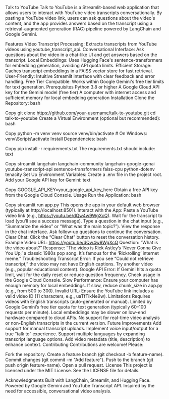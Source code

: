 Talk to YouTube
Talk to YouTube is a Streamlit-based web application that allows users to interact with YouTube video transcripts conversationally. By pasting a YouTube video link, users can ask questions about the video's content, and the app provides answers based on the transcript using a retrieval-augmented generation (RAG) pipeline powered by LangChain and Google Gemini.

Features
Video Transcript Processing: Extracts transcripts from YouTube videos using youtube_transcript_api.
Conversational Interface: Ask questions about the video in a chat-like UI and get answers based on the transcript.
Local Embeddings: Uses Hugging Face's sentence-transformers for embedding generation, avoiding API quota limits.
Efficient Storage: Caches transcript embeddings in a FAISS vector store for fast retrieval.
User-Friendly: Intuitive Streamlit interface with clear feedback and error handling.
Free Tier Compatible: Works within Google Gemini's free tier limits for text generation.
Prerequisites
Python 3.8 or higher
A Google Cloud API key for the Gemini model (free tier)
A computer with internet access and sufficient memory for local embedding generation
Installation
Clone the Repository:
bash

Copy
git clone https://github.com/your-username/talk-to-youtube.git
cd talk-to-youtube
Create a Virtual Environment (optional but recommended):
bash

Copy
python -m venv venv
source venv/bin/activate  # On Windows: venv\Scripts\activate
Install Dependencies:
bash

Copy
pip install -r requirements.txt
The requirements.txt should include:
text

Copy
streamlit
langchain
langchain-community
langchain-google-genai
youtube-transcript-api
sentence-transformers
faiss-cpu
python-dotenv
tenacity
Set Up Environment Variables:
Create a .env file in the project root.
Add your Google API key for Gemini:
text

Copy
GOOGLE_API_KEY=your_google_api_key_here
Obtain a free API key from the Google Cloud Console.
Usage
Run the Application:
bash

Copy
streamlit run app.py
This opens the app in your default web browser (typically at http://localhost:8501).
Interact with the App:
Paste a YouTube video link (e.g., https://youtu.be/dQw4w9WgXcQ).
Wait for the transcript to load (you’ll see a success message).
Type a question in the chat input (e.g., “Summarize the video” or “What was the main topic?”).
View the response in the chat interface.
Ask follow-up questions to continue the conversation.
Clear Chat:
Click the “Clear Chat” button to reset the conversation history.
Example
Video URL: https://youtu.be/dQw4w9WgXcQ
Question: “What is the video about?”
Response: “The video is Rick Astley’s ‘Never Gonna Give You Up,’ a classic 1980s pop song. It’s famous for the ‘Rickrolling’ internet meme.”
Troubleshooting
Transcript Error: If you see “Could not retrieve transcript,” the video may not have English captions. Try another video (e.g., popular educational content).
Google API Error: If Gemini hits a quota limit, wait for the daily reset or reduce question frequency. Check usage in the Google Cloud Console.
Slow Performance: Ensure your computer has enough memory for local embeddings. If slow, reduce chunk_size in app.py (e.g., from 500 to 300).
Invalid URL: Ensure the YouTube link includes a valid video ID (11 characters, e.g., uaTfTikNe9w).
Limitations
Requires videos with English transcripts (auto-generated or manual).
Limited by Google Gemini’s free tier quota for text generation (typically 60–100 requests per minute).
Local embeddings may be slower on low-end hardware compared to cloud APIs.
No support for real-time video analysis or non-English transcripts in the current version.
Future Improvements
Add support for manual transcript uploads.
Implement voice input/output for a true “talk to” experience.
Support multiple languages by expanding transcript language options.
Add video metadata (title, description) to enhance context.
Contributing
Contributions are welcome! Please:

Fork the repository.
Create a feature branch (git checkout -b feature-name).
Commit changes (git commit -m "Add feature").
Push to the branch (git push origin feature-name).
Open a pull request.
License
This project is licensed under the MIT License. See the LICENSE file for details.

Acknowledgments
Built with LangChain, Streamlit, and Hugging Face.
Powered by Google Gemini and YouTube Transcript API.
Inspired by the need for accessible, conversational video analysis.
